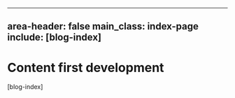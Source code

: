 
---
area-header: false
main_class: index-page
include: [blog-index]
---

# Content first development

[blog-index]